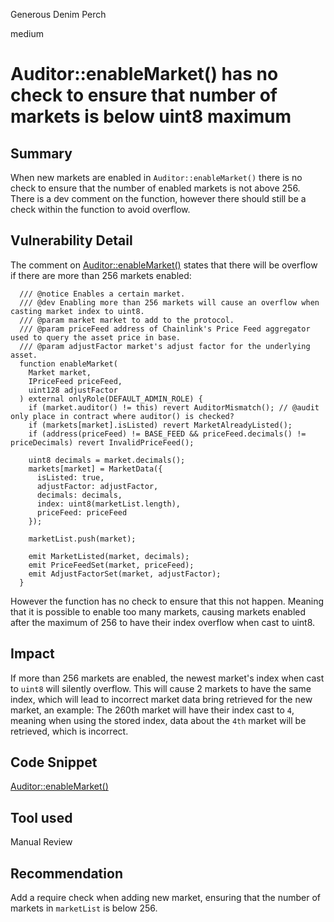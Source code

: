 Generous Denim Perch

medium

# Auditor::enableMarket() has no check to ensure that number of markets is below uint8 maximum

## Summary

When new markets are enabled in `Auditor::enableMarket()` there is no check to ensure that the number of enabled markets is not above 256. There is a dev comment on the function, however there should still be a check within the function to avoid overflow.

## Vulnerability Detail

The comment on [Auditor::enableMarket()](https://github.com/sherlock-audit/2024-04-interest-rate-model/blob/main/protocol/contracts/Auditor.sol#L339-L367) states that there will be overflow if there are more than 256 markets enabled:
```solidity
  /// @notice Enables a certain market.
  /// @dev Enabling more than 256 markets will cause an overflow when casting market index to uint8.
  /// @param market market to add to the protocol.
  /// @param priceFeed address of Chainlink's Price Feed aggregator used to query the asset price in base.
  /// @param adjustFactor market's adjust factor for the underlying asset.
  function enableMarket(
    Market market,
    IPriceFeed priceFeed,
    uint128 adjustFactor
  ) external onlyRole(DEFAULT_ADMIN_ROLE) {
    if (market.auditor() != this) revert AuditorMismatch(); // @audit only place in contract where auditor() is checked?
    if (markets[market].isListed) revert MarketAlreadyListed();
    if (address(priceFeed) != BASE_FEED && priceFeed.decimals() != priceDecimals) revert InvalidPriceFeed();

    uint8 decimals = market.decimals();
    markets[market] = MarketData({
      isListed: true,
      adjustFactor: adjustFactor,
      decimals: decimals,
      index: uint8(marketList.length),
      priceFeed: priceFeed
    });

    marketList.push(market);

    emit MarketListed(market, decimals);
    emit PriceFeedSet(market, priceFeed);
    emit AdjustFactorSet(market, adjustFactor);
  }
```
However the function has no check to ensure that this not happen. Meaning that it is possible to enable too many markets, causing markets enabled after the maximum of 256 to have their index overflow when cast to uint8.

## Impact

If more than 256 markets are enabled, the newest market's index when cast to `uint8` will silently overflow. This will cause 2 markets to have the same index, which will lead to incorrect market data bring retrieved for the new market, an example:
The 260th market will have their index cast to `4`, meaning when using the stored index, data about the `4th` market will be retrieved, which is incorrect.

## Code Snippet

[Auditor::enableMarket()](https://github.com/sherlock-audit/2024-04-interest-rate-model/blob/main/protocol/contracts/Auditor.sol#L339-L367)

## Tool used

Manual Review

## Recommendation

Add a require check when adding new market, ensuring that the number of markets in `marketList` is below 256.
